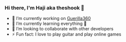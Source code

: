 ### Hi there, I'm Haji aka theshook 👋

- 🔭 I’m currently working on [Guerilla360][G360]
- 🌱 I’m currently learning everything 🤣
- 👯 I’m looking to collaborate with other developers
- ⚡ Fun fact: I love to play guitar and play online games


[G360]: https://guerilla360.com/
<!--
**theshook/theshook** is a ✨ _special_ ✨ repository because its `README.md` (this file) appears on your GitHub profile.

Here are some ideas to get you started:

- 🔭 I’m currently working on ...
- 🌱 I’m currently learning ...
- 👯 I’m looking to collaborate on ...
- 🤔 I’m looking for help with ...
- 💬 Ask me about ...
- 📫 How to reach me: ...
- 😄 Pronouns: ...
- ⚡ Fun fact: ...
-->
